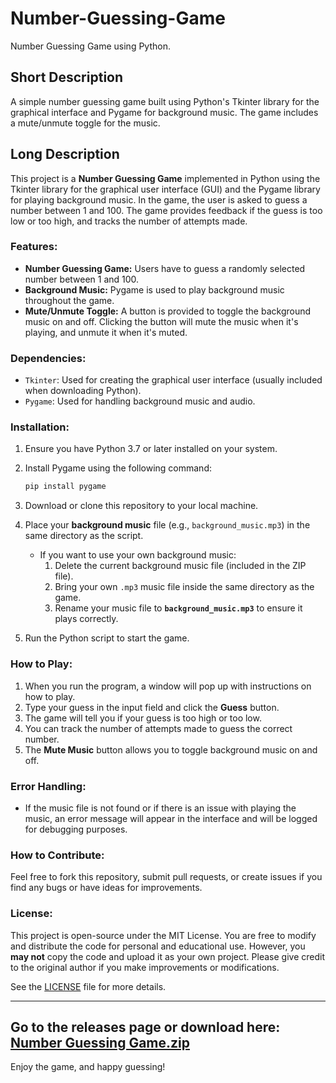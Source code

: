 # Number-Guessing-Game
Number Guessing Game using Python.



## Short Description
A simple number guessing game built using Python's Tkinter library for the graphical interface and Pygame for background music. The game includes a mute/unmute toggle for the music.

## Long Description

This project is a **Number Guessing Game** implemented in Python using the Tkinter library for the graphical user interface (GUI) and the Pygame library for playing background music. In the game, the user is asked to guess a number between 1 and 100. The game provides feedback if the guess is too low or too high, and tracks the number of attempts made.

### Features:
- **Number Guessing Game:** Users have to guess a randomly selected number between 1 and 100.
- **Background Music:** Pygame is used to play background music throughout the game.
- **Mute/Unmute Toggle:** A button is provided to toggle the background music on and off. Clicking the button will mute the music when it's playing, and unmute it when it's muted.

### Dependencies:
- `Tkinter`: Used for creating the graphical user interface (usually included when downloading Python).
- `Pygame`: Used for handling background music and audio.

### Installation:
1. Ensure you have Python 3.7 or later installed on your system.
2. Install Pygame using the following command:
    ```bash
    pip install pygame
    ```
3. Download or clone this repository to your local machine.
4. Place your **background music** file (e.g., `background_music.mp3`) in the same directory as the script.
    - If you want to use your own background music:
        1. Delete the current background music file (included in the ZIP file).
        2. Bring your own `.mp3` music file inside the same directory as the game.
        3. Rename your music file to **`background_music.mp3`** to ensure it plays correctly.

5. Run the Python script to start the game.

### How to Play:
1. When you run the program, a window will pop up with instructions on how to play.
2. Type your guess in the input field and click the **Guess** button.
3. The game will tell you if your guess is too high or too low.
4. You can track the number of attempts made to guess the correct number.
5. The **Mute Music** button allows you to toggle background music on and off.

### Error Handling:
- If the music file is not found or if there is an issue with playing the music, an error message will appear in the interface and will be logged for debugging purposes.
  
### How to Contribute:
Feel free to fork this repository, submit pull requests, or create issues if you find any bugs or have ideas for improvements.

### License:
This project is open-source under the MIT License. You are free to modify and distribute the code for personal and educational use. However, you **may not** copy the code and upload it as your own project. Please give credit to the original author if you make improvements or modifications.

See the [LICENSE](LICENSE) file for more details.

---
Go to the releases page or download here: 
[Number Guessing Game.zip](https://github.com/user-attachments/files/19777719/Number.Guessing.Game.zip)
---
Enjoy the game, and happy guessing!
